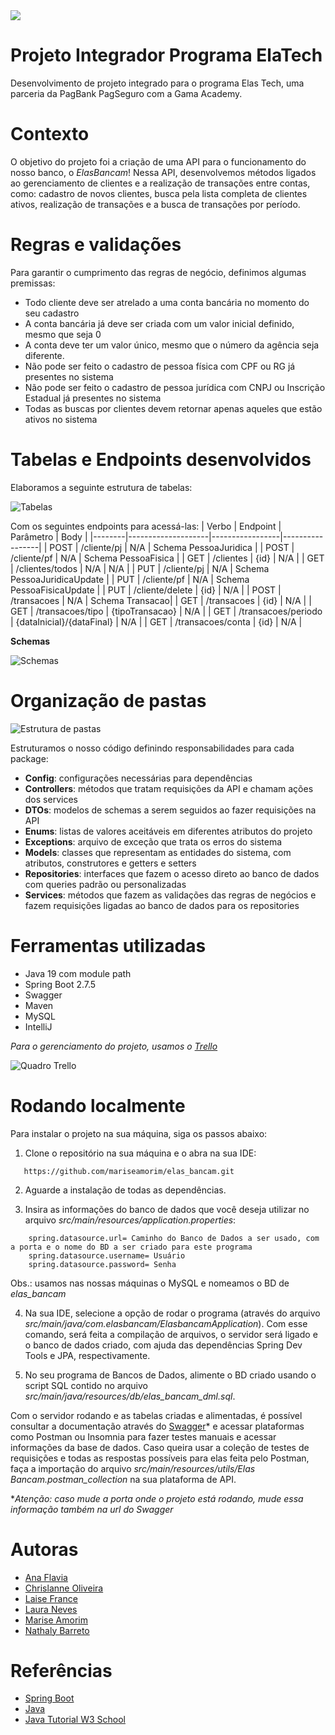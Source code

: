 <div align="center">
<img style="display: block;margin: 0 auto;" src="imagem/logo.png" target="_blank"/>
</div>

# Projeto Integrador Programa ElaTech

Desenvolvimento de projeto integrado para o programa Elas Tech, uma parceria da PagBank PagSeguro com a Gama Academy.

# Contexto

O objetivo do projeto foi a criação de uma API para o funcionamento do nosso banco, o *ElasBancam*! Nessa API, desenvolvemos métodos ligados ao gerenciamento de clientes e a realização de transações entre contas, como: cadastro de novos clientes, busca pela lista completa de clientes ativos, realização de transações e a busca de transações por período.

# Regras e validações

Para garantir o cumprimento das regras de negócio, definimos algumas premissas:
- Todo cliente deve ser atrelado a uma conta bancária no momento do seu cadastro
- A conta bancária já deve ser criada com um valor inicial definido, mesmo que seja 0
- A conta deve ter um valor único, mesmo que o número da agência  seja  diferente.
- Não pode ser feito o cadastro de pessoa física com CPF ou RG já presentes no sistema
- Não pode ser feito o cadastro de pessoa jurídica com CNPJ ou Inscrição Estadual já presentes no sistema
- Todas as buscas por clientes devem retornar apenas aqueles que estão ativos no sistema


# Tabelas e Endpoints desenvolvidos

Elaboramos a seguinte estrutura de tabelas:

![Tabelas](/imagem/diagrama-bd-elas-bancam.png)



Com os seguintes endpoints para acessá-las:
| Verbo | Endpoint | Parâmetro | Body |
|--------|--------------------|-----------------|-----------------|
| POST | /cliente/pj | N/A | Schema PessoaJuridica |
| POST | /cliente/pf | N/A | Schema PessoaFisica |
| GET | /clientes | {id} | N/A |
| GET | /clientes/todos | N/A | N/A |
| PUT | /cliente/pj | N/A | Schema PessoaJuridicaUpdate |
| PUT | /cliente/pf | N/A | Schema PessoaFisicaUpdate |
| PUT | /cliente/delete | {id} | N/A |
| POST | /transacoes | N/A | Schema Transacao|
| GET | /transacoes | {id} | N/A |
| GET | /transacoes/tipo | {tipoTransacao} | N/A |
| GET | /transacoes/periodo | {dataInicial}/{dataFinal} | N/A |
| GET | /transacoes/conta | {id} | N/A |


**Schemas**

![Schemas](/imagem/Schemas.png)

# Organização de pastas

![Estrutura de pastas](/imagem/Estrutura.png)

Estruturamos o nosso código definindo responsabilidades para cada package:
- **Config**: configurações necessárias para dependências 
- **Controllers**: métodos que tratam requisições da API e chamam ações dos services
- **DTOs**: modelos de schemas a serem seguidos ao fazer requisições na API  
- **Enums**: listas de valores aceitáveis em diferentes atributos do projeto
- **Exceptions**: arquivo de exceção que trata os erros do sistema
- **Models**: classes que representam as entidades do sistema, com atributos, construtores e getters e setters
- **Repositories**: interfaces que fazem o acesso direto ao banco de dados com queries padrão ou personalizadas
- **Services**: métodos que fazem as validações das regras de negócios e fazem requisições ligadas ao banco de dados para os repositories


# Ferramentas utilizadas

- Java 19 com module path
- Spring Boot 2.7.5
- Swagger
- Maven
- MySQL
- IntelliJ

*Para o gerenciamento do projeto, usamos o [Trello](https://trello.com/b/4cEiFZlD/gest%C3%A3o-de-projetos)*

![Quadro Trello](/imagem/trello.png)


# Rodando localmente

Para instalar o projeto na sua máquina, siga os passos abaixo:

1. Clone o repositório na sua máquina e o abra na sua IDE:
```
   https://github.com/mariseamorim/elas_bancam.git
```

2. Aguarde a instalação de todas as dependências.

3. Insira as informações do banco de dados que você deseja utilizar no arquivo *src/main/resources/application.properties*:
```
    spring.datasource.url= Caminho do Banco de Dados a ser usado, com a porta e o nome do BD a ser criado para este programa
    spring.datasource.username= Usuário
    spring.datasource.password= Senha
```
Obs.: usamos nas nossas máquinas o MySQL e nomeamos o BD de *elas_bancam*

4. Na sua IDE, selecione a opção de rodar o programa (através do arquivo *src/main/java/com.elasbancam/ElasbancamApplication*). Com esse comando, será feita a compilação de arquivos, o servidor será ligado e o banco de dados criado, com ajuda das dependências Spring Dev Tools e JPA, respectivamente.

5. No seu programa de Bancos de Dados, alimente o BD criado usando o script SQL contido no arquivo *src/main/java/resources/db/elas_bancam_dml.sql*.

Com o servidor rodando e as tabelas criadas e alimentadas, é possível consultar a documentação através do [Swagger](http://localhost:8080/swagger-ui/index.html#/)* e acessar plataformas como Postman ou Insomnia para fazer testes manuais e acessar informações da base de dados. Caso queira usar a coleção de testes de requisições e todas as respostas possíveis para elas feita pelo Postman, faça a importação do arquivo *src/main/resources/utils/Elas Bancam.postman_collection* na sua plataforma de API.

**Atenção: caso mude a porta onde o projeto está rodando, mude essa informação também na url do Swagger*

# Autoras

- [Ana Flavia](https://github.com/anaflxvia)
- [Chrislanne Oliveira](https://github.com/Chrislanneo)
- [Laise France](https://github.com/LaiFrance)
- [Laura Neves](https://github.com/lmtfn)
- [Marise Amorim](https://github.com/nathalybarreto)
- [Nathaly Barreto](https://github.com/nathalybarreto)

# Referências

- [Spring Boot](https://spring.io/projects/spring-boot)
- [Java](https://docs.oracle.com/en/java/)
- [Java Tutorial W3 School](https://www.w3schools.com/java/default.asp)

